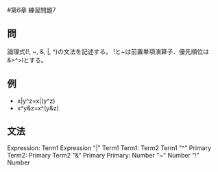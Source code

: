 #第6章 練習問題7
## 問
論理式(!, ~, &, |, ^)の文法を記述する。
!と~は前置単項演算子、優先順位は&>^>lとする。
## 例
* x|y^z=x|(y^z)
* x^y&z=x^(y&z)
## 文法
Expression:
    Term1
    Expression "|" Term1
Term1:
    Term2
    Term1 "^" Primary
Term2:
    Primary
    Term2 "&" Primary
Primary:
    Number
    "~" Number
    "!" Number
    

